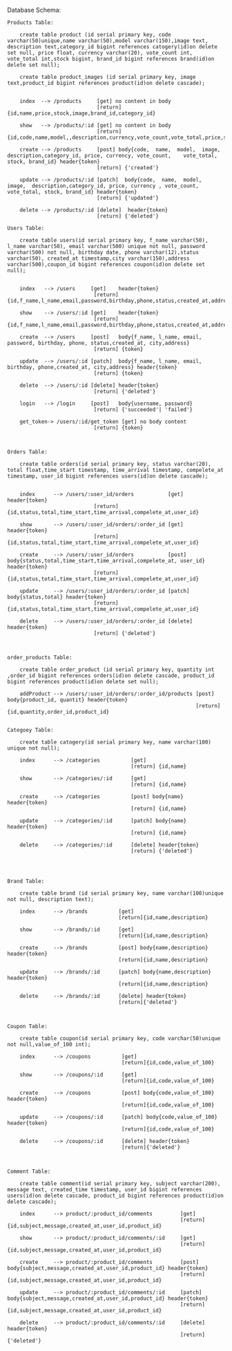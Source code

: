 Database Schema:
        
    Products Table:

        create table product (id serial primary key, code varchar(50)unique,name varchar(50),model varchar(150),image text, description text,category_id bigint references catogery(id)on delete set null, price float, currency varchar(20), vote_count int, vote_total int,stock bigint, brand_id bigint references brand(id)on delete set null);

        create table product_images (id serial primary key, image text,product_id bigint references product(id)on delete cascade);


        index  --> /products     [get] no content in body
                                 [return] {id,name,price,stock,image,brand_id,category_id}

        show   --> /products/:id [get] no content in body
                                 [return] {id,code,name,model,,description,currency,vote_count,vote_total,price,stock,image,brand_id,category_id}

        create --> /products     [post] body{code,  name,  model,  image,  description,category_id, price, currency, vote_count,    vote_total, stock, brand_id} header{token}
                                 [return] {'created'}

        update --> /products/:id [patch]  body{code,  name,  model,  image,  description,category_id, price, currency , vote_count, vote_total, stock, brand_id} header{token}
                                 [return] {'updated'}

        delete --> /products/:id [delete]  header{token}
                                 [return] {'deleted'}

    Users Table:

        create table users(id serial primary key, f_name varchar(50), l_name varchar(50), email varchar(500) unique not null, password varchar(500) not null, birthday date, phone varchar(12),status varchar(50), created_at timestamp,city varchar(150),address varchar(500),coupon_id bigint references coupon(id)on delete set null);


        index   --> /users     [get]    header{token}
                                [return] {id,f_name,l_name,email,password,birthday,phone,status,created_at,address,coupon_id}

        show    --> /users/:id [get]    header{token}
                                [return] {id,f_name,l_name,email,password,birthday,phone,status,created_at,address,coupon_id}
                                
        create  --> /users     [post]   body{f_name, l_name, email, password, birthday, phone, status,created_at, city,address}
                                [return] {token}
                                
        update  --> /users/:id [patch]  body{f_name, l_name, email, birthday, phone,created_at, city,address} header{token}
                                [return] {token}
                                
        delete  --> /users/:id [delete] header{token}
                                [return] {'deleted'}
                                
        login   --> /login     [post]   body{username, password}
                                [return] {'succeeded'| 'failed'}
                                
        get_token-> /users/:id/get_token [get] no body content
                                [return] {token}
                                
        

    Orders Table:
        
        create table orders(id serial primary key, status varchar(20), total float,time_start timestamp, time_arrival timestamp, compelete_at timestamp, user_id bigint references users(id)on delete cascade);


        index      --> /users/:user_id/orders           [get] header{token}
                                [return] {id,status,total,time_start,time_arrival,compelete_at,user_id}
                                
        show       --> /users/:user_id/orders/:order_id [get] header{token}
                                [return] {id,status,total,time_start,time_arrival,compelete_at,user_id}
                                
        create     --> /users/:user_id/orders           [post] body{status,total,time_start,time_arrival,compelete_at, user_id} header{token}
                                [return] {id,status,total,time_start,time_arrival,compelete_at,user_id}
                                
        update     --> /users/:user_id/orders/:order_id [patch] body{status,total} header{token}
                                [return] {id,status,total,time_start,time_arrival,compelete_at,user_id}
                                
        delete     --> /users/:user_id/orders/:order_id [delete] header{token}
                                [return] {'deleted'}
                                


    order_products Table:

        create table order_product (id serial primary key, quantity int ,order_id bigint references orders(id)on delete cascade, product_id bigint references product(id)on delete set null);

        addProduct --> /users/:user_id/orders/:order_id/products [post] body{product_id, quantit} header{token}
                                                                 [return] {id,quantity,order_id,product_id}


    Categoey Table:

        create table catogery(id serial primary key, name varchar(100) unique not null);

        index      --> /categories          [get]
                                            [return] {id,name}

        show       --> /categories/:id      [get]
                                            [return] {id,name}

        create     --> /categories          [post] body{name} header{token}
                                            [return] {id,name}

        update     --> /categories/:id      [patch] body{name} header{token}
                                            [return] {id,name}

        delete     --> /categories/:id      [delete] header{token}
                                            [return] {'deleted'}


   

    Brand Table:

        create table brand (id serial primary key, name varchar(100)unique not null, description text);

        index      --> /brands          [get]
                                        [return]{id,name,description}
        
        show       --> /brands/:id      [get]
                                        [return]{id,name,description}
        
        create     --> /brands          [post] body{name,description} header{token}
                                        [return]{id,name,description}
        
        update     --> /brands/:id      [patch] body{name,description} header{token}
                                        [return]{id,name,description}
        
        delete     --> /brands/:id      [delete] header{token}
                                        [return]{'deleted'}
        


    Coupon Table:

        create table coupon(id serial primary key, code varchar(50)unique not null,value_of_100 int);

        index      --> /coupons          [get]
                                         [return]{id,code,value_of_100}

        show       --> /coupons/:id      [get]
                                         [return]{id,code,value_of_100}

        create     --> /coupons          [post] body{code,value_of_100} header{token}
                                         [return]{id,code,value_of_100}

        update     --> /coupons/:id      [patch] body{code,value_of_100} header{token}
                                         [return]{id,code,value_of_100}

        delete     --> /coupons/:id      [delete] header{token}
                                         [return]{'deleted'}



    Comment Table:

        create table comment(id serial primary key, subject varchar(200), message text, created_time timestamp, user_id bigint references users(id)on delete cascade, product_id bigint references product(id)on delete cascade);

        index      --> product/:product_id/comments         [get]
                                                            [return]{id,subject,message,created_at,user_id,product_id}

        show       --> product/:product_id/comments/:id     [get]
                                                            [return]{id,subject,message,created_at,user_id,product_id}

        create     --> product/:product_id/comments         [post] body{subject,message,created_at,user_id,product_id} header{token}
                                                            [return]{id,subject,message,created_at,user_id,product_id}

        update     --> product/:product_id/comments/:id     [patch] body{subject,message,created_at,user_id,product_id} header{token}
                                                            [return]{id,subject,message,created_at,user_id,product_id}

        delete     --> product/:product_id/comments/:id     [delete] header{token}
                                                            [return]{'deleted'}
